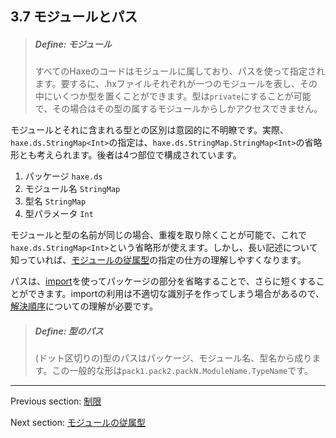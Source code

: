 ## 3.7 モジュールとパス

> ##### Define: モジュール
>
> 
> すべてのHaxeのコードはモジュールに属しており、パスを使って指定されます。要するに、.hxファイルそれぞれが一つのモジュールを表し、その中にいくつか型を置くことができます。型は`private`にすることが可能で、その場合はその型の属するモジュールからしかアクセスできません。

モジュールとそれに含まれる型との区別は意図的に不明瞭です。実際、`haxe.ds.StringMap<Int>`の指定は、`haxe.ds.StringMap.StringMap<Int>`の省略形とも考えられます。後者は4つ部位で構成されています。

1. パッケージ `haxe.ds`
2. モジュール名 `StringMap`
3. 型名 `StringMap`
4. 型パラメータ `Int`

モジュールと型の名前が同じの場合、重複を取り除くことが可能で、これで`haxe.ds.StringMap<Int>`という省略形が使えます。しかし、長い記述について知っていれば、[モジュールの従属型](type-system-module-sub-types.md)の指定の仕方の理解しやすくなります。

パスは、[import](type-system-import.md)を使ってパッケージの部分を省略することで、さらに短くすることができます。importの利用は不適切な識別子を作ってしまう場合があるので、[解決順序](type-system-resolution-order.md)についての理解が必要です。

> ##### Define: 型のパス
>
> (ドット区切りの)型のパスはパッケージ、モジュール名、型名から成ります。この一般的な形は`pack1.pack2.packN.ModuleName.TypeName`です。

---

Previous section: [制限](type-system-inference-limitations.md)

Next section: [モジュールの従属型](type-system-module-sub-types.md)